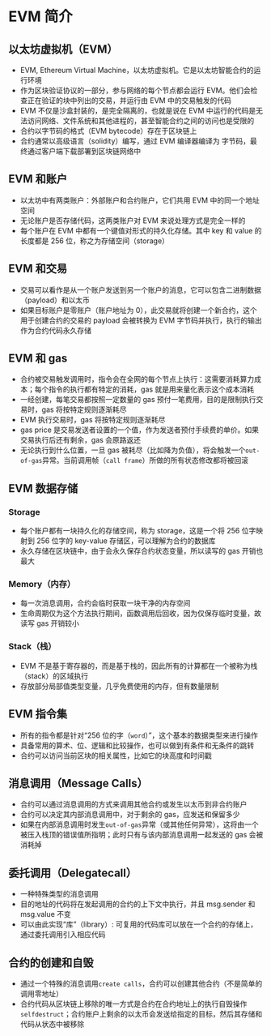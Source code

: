 # EVM 简介

## 以太坊虚拟机（EVM）

- EVM, Ethereum Virtual Machine，以太坊虚拟机。它是以太坊智能合约的运行环境
- 作为区块验证协议的一部分，参与网络的每个节点都会运行 EVM。他们会检查正在验证的块中列出的交易，并运行由 EVM 中的交易触发的代码
- EVM 不仅是沙盒封装的，是完全隔离的，也就是说在 EVM 中运行的代码是无法访问网络、文件系统和其他进程的，甚至智能合约之间的访问也是受限的
- 合约以字节码的格式（EVM bytecode）存在于区块链上
- 合约通常以高级语言（solidity）编写，通过 EVM 编译器编译为 字节码，最终通过客户端下载部署到区块链网络中

## EVM 和账户

- 以太坊中有两类账户：外部账户和合约账户，它们共用 EVM 中的同一个地址空间
- 无论账户是否存储代码，这两类账户对 EVM 来说处理方式是完全一样的
- 每个账户在 EVM 中都有一个键值对形式的持久化存储。其中 key 和 value 的长度都是 256 位，称之为存储空间（storage）

## EVM 和交易

- 交易可以看作是从一个账户发送到另一个账户的消息，它可以包含二进制数据（payload）和以太币
- 如果目标账户是零账户（账户地址为 0），此交易就将创建一个新合约，这个用于创建合约的交易的 payload 会被转换为 EVM 字节码并执行，执行的输出作为合约代码永久存储

## EVM 和 gas

- 合约被交易触发调用时，指令会在全网的每个节点上执行：这需要消耗算力成本；每个指令的执行都有特定的消耗，gas 就是用来量化表示这个成本消耗
- 一经创建，每笔交易都按照一定数量的 gas 预付一笔费用，目的是限制执行交易时，gas 将按特定规则逐渐耗尽
- EVM 执行交易时，gas 将按特定规则逐渐耗尽
- gas price 是交易发送者设置的一个值，作为发送者预付手续费的单价。如果交易执行后还有剩余，gas 会原路返还
- 无论执行到什么位置，一旦 gas 被耗尽（比如降为负值），将会触发一个`out-of-gas`异常。当前调用帧（`call frame`）所做的所有状态修改都将被回滚

## EVM 数据存储

### Storage

- 每个账户都有一块持久化的存储空间，称为 storage，这是一个将 256 位字映射到 256 位字的 key-value 存储区，可以理解为合约的数据库
- 永久存储在区块链中，由于会永久保存合约状态变量，所以读写的 gas 开销也最大

### Memory（内存）

- 每一次消息调用，合约会临时获取一块干净的内存空间
- 生命周期仅为这个方法执行期间，函数调用后回收，因为仅保存临时变量，故读写 gas 开销较小

### Stack（栈）

- EVM 不是基于寄存器的，而是基于栈的，因此所有的计算都在一个被称为栈（stack）的区域执行
- 存放部分局部值类型变量，几乎免费使用的内存，但有数量限制

## EVM 指令集

- 所有的指令都是针对“256 位的字（`word`）”，这个基本的数据类型来进行操作
- 具备常用的算术、位、逻辑和比较操作，也可以做到有条件和无条件的跳转
- 合约可以访问当前区块的相关属性，比如它的块高度和时间戳

## 消息调用（Message Calls）

- 合约可以通过消息调用的方式来调用其他合约或发生以太币到非合约账户
- 合约可以决定其内部消息调用中，对于剩余的 gas，应发送和保留多少
- 如果在内部消息调用时发生`out-of-gas`异常（或其他任何异常），这将由一个被压入栈顶的错误值所指明；此时只有与该内部消息调用一起发送的 gas 会被消耗掉

## 委托调用（Delegatecall）

- 一种特殊类型的消息调用
- 目的地址的代码将在发起调用的合约的上下文中执行，并且 msg.sender 和 msg.value 不变
- 可以由此实现“库”（library）: 可复用的代码库可以放在一个合约的存储上，通过委托调用引入相应代码

## 合约的创建和自毁

- 通过一个特殊的消息调用`create calls`，合约可以创建其他合约（不是简单的调用零地址）
- 合约代码从区块链上移除的唯一方式是合约在合约地址上的执行自毁操作`selfdestruct`；合约账户上剩余的以太币会发送给指定的目标，然后其存储和代码从状态中被移除
